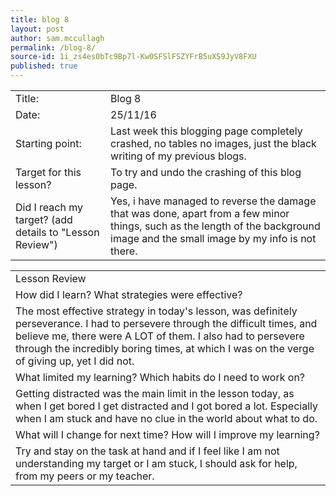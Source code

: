 ```yaml
---
title: blog 8
layout: post
author: sam.mccullagh
permalink: /blog-8/
source-id: 1i_zs4es0bTc9Bp7l-Kw0SFSlFSZYFrB5uXS9JyV8FXU
published: true
---
```

<table>
  <tr>
    <td>Title:</td>
    <td>Blog 8</td>
  </tr>
  <tr>
    <td>Date:</td>
    <td>25/11/16</td>
  </tr>
  <tr>
    <td>Starting point:</td>
    <td>Last week this  blogging page completely crashed, no tables no images, just the black writing of my previous blogs.                                                                                                                                                                                                                                                                                                                                                                                                                                                                                                                                   </td>
  </tr>
  <tr>
    <td>Target for this lesson?</td>
    <td>To try and undo the crashing of this blog page.</td>
  </tr>
  <tr>
    <td>Did I reach my target? 
(add details to "Lesson Review")</td>
    <td>Yes, i have managed to reverse the damage that was done, apart from a few minor things, such as the length of the background image and the small image by my info is not there.</td>
  </tr>
</table>


<table>
  <tr>
    <td>Lesson Review</td>
  </tr>
  <tr>
    <td>How did I learn? What strategies were effective? </td>
  </tr>
  <tr>
    <td>The most effective strategy in today's lesson, was definitely perseverance. I had to persevere through the difficult times, and believe me, there were A LOT of them. I also had to persevere through the incredibly boring times, at which I was on the verge of giving up, yet I did not. </td>
  </tr>
  <tr>
    <td>What limited my learning? Which habits do I need to work on? </td>
  </tr>
  <tr>
    <td>Getting distracted was the main limit in the lesson today, as when I get bored I get distracted and I got bored a lot. Especially when I am stuck and have no clue in the world about what to do.</td>
  </tr>
  <tr>
    <td>What will I change for next time? How will I improve my learning?</td>
  </tr>
  <tr>
    <td>Try and stay on the task at hand and if I feel like I am not understanding my target or I am stuck, I should ask for help, from my peers or my teacher.</td>
  </tr>
</table>



